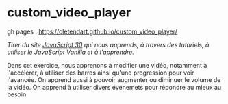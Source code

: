 # custom_video_player

gh pages : https://oletendart.github.io/custom_video_player/

*Tirer du site [JavaScript 30](https://javascript30.com/) qui nous apprends, à travers des tutoriels, à utiliser le JavaScript Vanilla et à l'apprendre.*

Dans cet exercice, nous apprenons à modifier une vidéo, notamment à l'accélèrer, à utiliser des barres ainsi qu'une progression pour voir l'avancée. On apprend aussi à pouvoir augmenter ou diminuer le volume de la vidéo. On apprend à utiliser divers événemets pour répondre au mieux au besoin.
